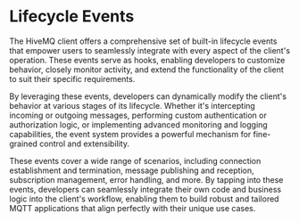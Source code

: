 # Lifecycle Events

The HiveMQ client offers a comprehensive set of built-in lifecycle events that empower users to seamlessly integrate with every aspect of the client's operation. These events serve as hooks, enabling developers to customize behavior, closely monitor activity, and extend the functionality of the client to suit their specific requirements.

By leveraging these events, developers can dynamically modify the client's behavior at various stages of its lifecycle. Whether it's intercepting incoming or outgoing messages, performing custom authentication or authorization logic, or implementing advanced monitoring and logging capabilities, the event system provides a powerful mechanism for fine-grained control and extensibility.

These events cover a wide range of scenarios, including connection establishment and termination, message publishing and reception, subscription management, error handling, and more. By tapping into these events, developers can seamlessly integrate their own code and business logic into the client's workflow, enabling them to build robust and tailored MQTT applications that align perfectly with their unique use cases.
